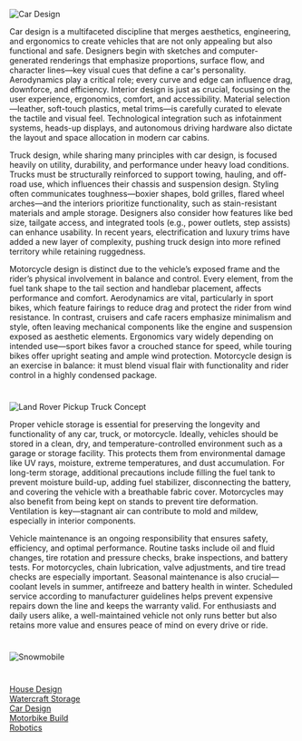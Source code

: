 ![Car Design](https://github.com/user-attachments/assets/19b78d60-98de-49bc-8347-04b80b1d9dab)

Car design is a multifaceted discipline that merges aesthetics, engineering, and ergonomics to create vehicles that are not only appealing but also functional and safe. Designers begin with sketches and computer-generated renderings that emphasize proportions, surface flow, and character lines—key visual cues that define a car's personality. Aerodynamics play a critical role; every curve and edge can influence drag, downforce, and efficiency. Interior design is just as crucial, focusing on the user experience, ergonomics, comfort, and accessibility. Material selection—leather, soft-touch plastics, metal trims—is carefully curated to elevate the tactile and visual feel. Technological integration such as infotainment systems, heads-up displays, and autonomous driving hardware also dictate the layout and space allocation in modern car cabins.

Truck design, while sharing many principles with car design, is focused heavily on utility, durability, and performance under heavy load conditions. Trucks must be structurally reinforced to support towing, hauling, and off-road use, which influences their chassis and suspension design. Styling often communicates toughness—boxier shapes, bold grilles, flared wheel arches—and the interiors prioritize functionality, such as stain-resistant materials and ample storage. Designers also consider how features like bed size, tailgate access, and integrated tools (e.g., power outlets, step assists) can enhance usability. In recent years, electrification and luxury trims have added a new layer of complexity, pushing truck design into more refined territory while retaining ruggedness.

Motorcycle design is distinct due to the vehicle’s exposed frame and the rider’s physical involvement in balance and control. Every element, from the fuel tank shape to the tail section and handlebar placement, affects performance and comfort. Aerodynamics are vital, particularly in sport bikes, which feature fairings to reduce drag and protect the rider from wind resistance. In contrast, cruisers and cafe racers emphasize minimalism and style, often leaving mechanical components like the engine and suspension exposed as aesthetic elements. Ergonomics vary widely depending on intended use—sport bikes favor a crouched stance for speed, while touring bikes offer upright seating and ample wind protection. Motorcycle design is an exercise in balance: it must blend visual flair with functionality and rider control in a highly condensed package.

#

![Land Rover Pickup Truck Concept](https://github.com/user-attachments/assets/bd608c84-1dc3-455d-89ba-259916863259)

Proper vehicle storage is essential for preserving the longevity and functionality of any car, truck, or motorcycle. Ideally, vehicles should be stored in a clean, dry, and temperature-controlled environment such as a garage or storage facility. This protects them from environmental damage like UV rays, moisture, extreme temperatures, and dust accumulation. For long-term storage, additional precautions include filling the fuel tank to prevent moisture build-up, adding fuel stabilizer, disconnecting the battery, and covering the vehicle with a breathable fabric cover. Motorcycles may also benefit from being kept on stands to prevent tire deformation. Ventilation is key—stagnant air can contribute to mold and mildew, especially in interior components.

Vehicle maintenance is an ongoing responsibility that ensures safety, efficiency, and optimal performance. Routine tasks include oil and fluid changes, tire rotation and pressure checks, brake inspections, and battery tests. For motorcycles, chain lubrication, valve adjustments, and tire tread checks are especially important. Seasonal maintenance is also crucial—coolant levels in summer, antifreeze and battery health in winter. Scheduled service according to manufacturer guidelines helps prevent expensive repairs down the line and keeps the warranty valid. For enthusiasts and daily users alike, a well-maintained vehicle not only runs better but also retains more value and ensures peace of mind on every drive or ride.

#

![Snowmobile](https://github.com/user-attachments/assets/a7213842-7ccd-4b11-83ab-074436601335)

#

[House Design](https://github.com/sourceduty/House_Design)
<br>
[Watercraft Storage](https://chatgpt.com/g/g-680bc309450c8191bf6bfe17923a5f86-watercraft-storage)
<br>
[Car Design](https://chatgpt.com/g/g-EPHgYBaHt-car-design)
<br>
[Motorbike Build](https://chatgpt.com/g/g-6770afa002c08191b7c80d3da8463813-motorbike-build)
<br>
[Robotics](https://github.com/sourceduty/Robotics)
